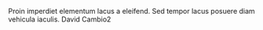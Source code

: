  Proin imperdiet elementum lacus a eleifend. Sed tempor lacus posuere diam vehicula iaculis.
David
Cambio2